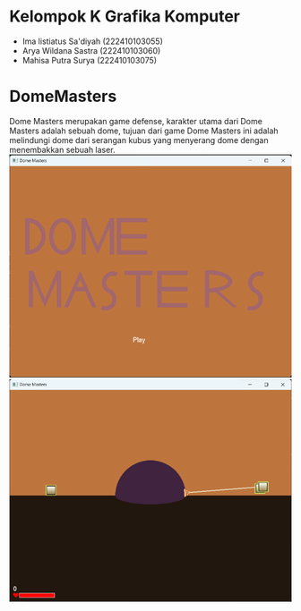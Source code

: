 # Kelompok K Grafika Komputer
- Ima listiatus Sa'diyah    (222410103055)
- Arya Wildana Sastra		(222410103060)
- Mahisa Putra Surya		(222410103075)
# DomeMasters
Dome Masters merupakan game defense, karakter utama dari Dome Masters adalah sebuah dome, tujuan dari game Dome Masters ini adalah melindungi dome dari serangan kubus yang menyerang dome dengan menembakkan sebuah laser.
![title](images/title_screen.png)
![gameplay](images/gameplay_2.png)